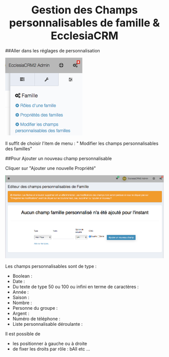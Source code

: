 # <center><big>Gestion des Champs personnalisables de famille & Ecclesia**CRM** </big></center>


##Aller dans les réglages de personnalisation

![Screenshot](../../../../img/family/admin/settings/familyrole1.png)

Il suffit de choisir l'item de menu : " Modifier les champs personnalisables des familles"

##Pour Ajouter un nouveau champ personnalisable

Cliquer sur "Ajouter une nouvelle Propriété"

![Screenshot](../../../../img/family/admin/settings/familycustomfield1.png)

Les champs personnalisables sont de type :

- Boolean : 
- Date    :
- Du texte de type 50 ou 100 ou infini en terme de caractères :
- Année   :
- Saison  :
- Nombre  :
- Personne du groupe : 
- Argent  :
- Numéro de téléphone :
- Liste personnalisable déroulante : 

Il est possible de 

- les positionner à gauche ou à droite
- de fixer les droits par rôle : bAll etc ...
